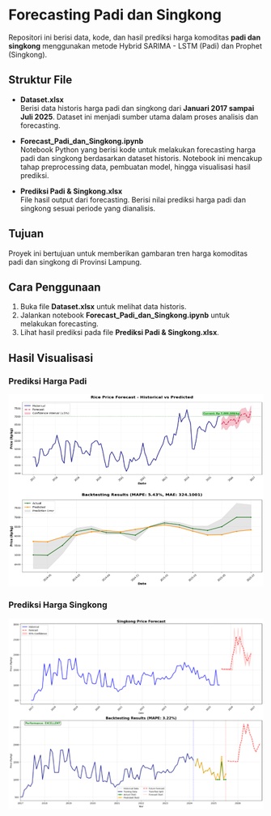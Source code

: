 # Forecasting Padi dan Singkong  

Repositori ini berisi data, kode, dan hasil prediksi harga komoditas **padi dan singkong** menggunakan metode Hybrid SARIMA - LSTM (Padi) dan Prophet (Singkong).  

## Struktur File  

- **Dataset.xlsx**  
  Berisi data historis harga padi dan singkong dari **Januari 2017 sampai Juli 2025**. Dataset ini menjadi sumber utama dalam proses analisis dan forecasting.  

- **Forecast_Padi_dan_Singkong.ipynb**  
  Notebook Python yang berisi kode untuk melakukan forecasting harga padi dan singkong berdasarkan dataset historis. Notebook ini mencakup tahap preprocessing data, pembuatan model, hingga visualisasi hasil prediksi.  

- **Prediksi Padi & Singkong.xlsx**  
  File hasil output dari forecasting. Berisi nilai prediksi harga padi dan singkong sesuai periode yang dianalisis.  

## Tujuan  
Proyek ini bertujuan untuk memberikan gambaran tren harga komoditas padi dan singkong di Provinsi Lampung.  

## Cara Penggunaan  
1. Buka file **Dataset.xlsx** untuk melihat data historis.  
2. Jalankan notebook **Forecast_Padi_dan_Singkong.ipynb** untuk melakukan forecasting.  
3. Lihat hasil prediksi pada file **Prediksi Padi & Singkong.xlsx**.  

## Hasil Visualisasi  

### Prediksi Harga Padi
![Forecast Komoditas](./images/Visualisasi_padi.png)

### Prediksi Harga Singkong
![Forecast Komoditas](./images/Visualisasi_singkong.png)
